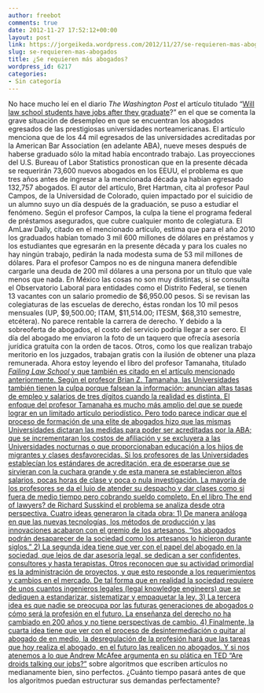 ```yaml
---
author: freebot
comments: true
date: 2012-11-27 17:52:12+00:00
layout: post
link: https://jorgeikeda.wordpress.com/2012/11/27/se-requieren-mas-abogados/
slug: se-requieren-mas-abogados
title: ¿Se requieren más abogados?
wordpress_id: 6217
categories:
- Sin categoría
---
```


No hace mucho leí en el diario _The Washington Post_ el artículo titulado “[Will law school students have jobs after they graduate](http://www.washingtonpost.com/lifestyle/magazine/will-law-school-students-have-jobs-after-they-graduate/2012/10/31/f9916726-0f30-11e2-bd1a-b868e65d57eb_story_1.html)?” en el que se comenta la grave situación de desempleo en que se encuentran los abogados egresados de las prestigiosas universidades norteamericanas. El artículo menciona que de los 44 mil egresados de las universidades acreditadas por la American Bar Association (en adelante ABA), nueve meses después de haberse graduado sólo la mitad había encontrado trabajo. Las proyecciones del U.S. Bureau of Labor Statistics pronostican que en la presente década se requerirán 73,600 nuevos abogados en los EEUU, el problema es que tres años antes de ingresar a la mencionada década ya habían egresado 132,757 abogados.
El autor del artículo, Bret Hartman, cita al profesor Paul Campos, de la Universidad de Colorado, quien impactado por el suicidio de un alumno suyo un día después de la graduación, se puso a estudiar el fenómeno. Según el profesor Campos, la culpa la tiene el programa federal de préstamos asegurados, que cubre cualquier monto de colegiatura. El AmLaw Daily, citado en el mencionado artículo, estima que para el año 2010 los graduados habían tomado 3 mil 600 millones de dólares en préstamos y los estudiantes que egresarán en la presente década y para los cuales no hay ningún trabajo, pedirán la nada modesta suma de 53 mil millones de dólares. Para el profesor Campos no es de ninguna manera defendible cargarle una deuda de 200 mil dólares a una persona por un título que vale menos que nada.
En México las cosas no son muy distintas, si se consulta el Observatorio Laboral para entidades como el Distrito Federal, se tienen 13 vacantes con un salario promedio de $6,950.00 pesos. Si se revisan las colegiaturas de las escuelas de derecho, éstas rondan los 10 mil pesos mensuales (UP, $9,500.00; ITAM, $11,514.00; ITESM, $68,310 semestre, etcétera). No parece rentable la carrera de derecho. Y debido a la sobreoferta de abogados, el costo del servicio podría llegar a ser cero. El día del abogado me enviaron la foto de un taquero que ofrecía asesoría jurídica gratuita con la orden de tacos. Otros, como los que realizan trabajo meritorio en los juzgados, trabajan gratis con la ilusión de obtener una plaza remunerada.
Ahora estoy leyendo el libro del profesor Tamanaha, titulado <a href="[Failing Law Schools (Chicago Series in Law and Society)](http://www.amazon.com/gp/product/B007V5B9B6/ref=as_li_qf_sp_asin_tl?ie=UTF8&camp=1789&creative=9325&creativeASIN=B007V5B9B6&linkCode=as2&tag=dedieindie-20)![](http://www.assoc-amazon.com/e/ir?t=dedieindie-20&l=as2&o=1&a=B007V5B9B6)">_Failing Law School_ y que también es citado en el artículo mencionado anteriormente. Según el profesor Brian Z. Tamanaha, las Universidades también tienen la culpa porque falsean la información; anuncian altas tasas de empleo y salarios de tres dígitos cuando la realidad es distinta. El enfoque del profesor Tamanaha es mucho más amplio del que se puede lograr en un limitado artículo periodístico. Pero todo parece indicar que el proceso de formación de una elite de abogados hizo que las mismas Universidades dictaran las medidas para poder ser acreditadas por la ABA; que se incrementaran los costos de afiliación y se excluyera a las Universidades nocturnas o que proporcionaban educación a los hijos de migrantes y clases desfavorecidas. Si los profesores de las Universidades establecían los estándares de acreditación, era de esperarse que se sirvieran con la cuchara grande y de esta manera se establecieron altos salarios, pocas horas de clase y poca o nula investigación. La mayoría de los profesores se da el lujo de atender su despacho y dar clases como si fuera de medio tiempo pero cobrando sueldo completo.
En el libro <a href="[The End of Lawyers?: Rethinking the nature of legal services](http://www.amazon.com/gp/product/0199593612/ref=as_li_qf_sp_asin_tl?ie=UTF8&camp=1789&creative=9325&creativeASIN=0199593612&linkCode=as2&tag=dedieindie-20)![](http://www.assoc-amazon.com/e/ir?t=dedieindie-20&l=as2&o=1&a=0199593612)">The end of lawyers? de Richard Susskind el problema se analiza desde otra perspectiva. Cuatro ideas generaron la citada obra: 1) De manera análoga en que las nuevas tecnologías, los métodos de producción y las innovaciones acabaron con el gremio de los artesanos, “los abogados podrán desaparecer de la sociedad como los artesanos lo hicieron durante siglos.” 2) La segunda idea tiene que ver con el papel del abogado en la sociedad, que lejos de dar asesoría legal, se dedican a ser confidentes, consultores y hasta terapistas. Otros reconocen que su actividad primordial es la administración de proyectos, y que esto responde a los requerimientos y cambios en el mercado. De tal forma que en realidad la sociedad requiere de unos cuantos ingenieros legales (legal knowledge engineers) que se dediquen a estandarizar, sistematizar y empaquetar la ley. 3) La tercera idea es que nadie se preocupa por las futuras generaciones de abogados o cómo será la profesión en el futuro. La enseñanza del derecho no ha cambiado en 200 años y no tiene perspectivas de cambio. 4) Finalmente, la cuarta idea tiene que ver con el proceso de desintermediación o quitar al abogado de en medio, la desregulación de la profesión hará que las tareas que hoy realiza el abogado, en el futuro las realicen no abogados. Y si nos atenemos a lo que Andrew McAfee argumenta en su plática en TED [“Are droids talking our jobs?”](http://www.ted.com/talks/andrew_mcafee_are_droids_taking_our_jobs.html) sobre algoritmos que escriben artículos no medianamente bien, sino perfectos. ¿Cuánto tiempo pasará antes de que los algoritmos puedan estructurar sus demandas perfectamente?
